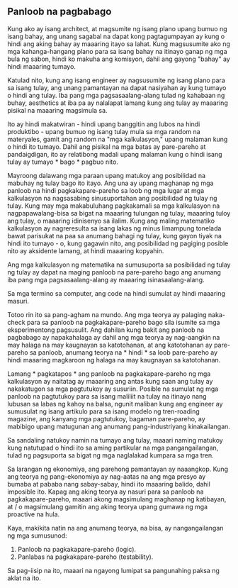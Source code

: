 ## Panloob na pagbabago

Kung ako ay isang architect, at magsumite ng isang plano upang bumuo ng isang bahay, ang unang sagabal na dapat kong pagtagumpayan ay kung o hindi ang aking bahay ay maaaring itayo sa lahat. Kung magsusumite ako ng mga kahanga-hangang plano para sa isang bahay na itinayo ganap ng mga bula ng sabon, hindi ko makuha ang komisyon, dahil ang gayong "bahay" ay hindi maaaring tumayo.

Katulad nito, kung ang isang engineer ay nagsusumite ng isang plano para sa isang tulay, ang unang pamantayan na dapat nasiyahan ay kung tumayo o hindi ang tulay. Iba pang mga pagsasaalang-alang tulad ng kahabaan ng buhay, aesthetics at iba pa ay nalalapat lamang kung ang tulay ay maaaring pisikal na maaaring magsimula sa.

Ito ay hindi makatwiran - hindi upang banggitin ang lubos na hindi produktibo - upang bumuo ng isang tulay mula sa mga random na materyales, gamit ang random na "mga kalkulasyon," upang malaman kung o hindi ito tumayo. Dahil ang pisikal na mga batas ay pare-pareho at pandaigdigan, ito ay relatibong madali upang malaman kung o hindi isang tulay ay tumayo * bago * pagbuo nito.

Mayroong dalawang mga paraan upang matukoy ang posibilidad na mabuhay ng tulay bago ito itayo. Ang una ay upang maghanap ng mga panloob na hindi pagkakapare-pareho sa loob ng mga lugar at mga kalkulasyon na nagsasabing sinusuportahan ang posibilidad ng tulay ng tulay. Kung may mga makabuluhang pagkakamali sa mga kalkulasyon na nagpapawalang-bisa sa bigat na maaaring tulungan ng tulay, maaaring tuloy ang tulay, o maaaring idinisenyo sa ilalim. Kung ang maling matematiko kalkulasyon ay nagreresulta sa isang lakas ng minus limampung tonelada bawat parisukat na paa sa anumang bahagi ng tulay, kung gayon tiyak na hindi ito tumayo - o, kung gagawin nito, ang posibilidad ng pagiging posible nito ay aksidente lamang, at hindi maaaring kopyahin.

Ang mga kalkulasyon ng matematika na sumusuporta sa posibilidad ng tulay ng tulay ay dapat na maging panloob na pare-pareho bago ang anumang iba pang mga pagsasaalang-alang ay maaaring isinasaalang-alang.

Sa mga termino sa computer, ang code na hindi sumulat ay hindi maaaring masuri.

Totoo rin ito sa pang-agham na mundo. Ang mga teorya ay palaging naka-check para sa panloob na pagkakapare-pareho bago sila isumite sa mga eksperimentong pagsusulit. Ang dahilan kung bakit ang panloob na pagbabago ay napakahalaga ay dahil ang mga teorya ay nag-aangkin na may halaga na may kaugnayan sa katotohanan, at ang katotohanan ay pare-pareho sa panloob, anumang teorya na * hindi * sa loob pare-pareho ay hindi maaaring magkaroon ng halaga na may kaugnayan sa katotohanan.

Lamang * pagkatapos * ang panloob na pagkakapare-pareho ng mga kalkulasyon ay naitatag ay maaaring ang antas kung saan ang tulay ay nakakatugon sa mga pagtutukoy ay susuriin. Posible na sumulat ng mga panloob na pagtutukoy para sa isang maliliit na tulay na itinayo nang lubusan sa labas ng kahoy na balsa, ngunit maliban kung ang engineer ay sumusulat ng isang artikulo para sa isang modelo ng tren-roading magazine, ang kanyang mga pagtutukoy, bagaman pare-pareho, ay mabibigo upang matugunan ang anumang pang-industriyang kinakailangan.

Sa sandaling natukoy namin na tumayo ang tulay, maaari naming matukoy kung natutupad o hindi ito sa aming partikular na mga pangangailangan, tulad ng pagsuporta sa bigat ng mga naglalakad kumpara sa mga tren.

Sa larangan ng ekonomiya, ang parehong pamantayan ay naaangkop. Kung ang teorya ng pang-ekonomiya ay nag-aatas na ang mga presyo ay bumaba at pababa nang sabay-sabay, hindi ito maaaring balido, dahil imposible ito. Kapag ang aking teorya ay nasuri para sa panloob na pagkakapare-pareho, maaari akong magsimulang maghanap ng katibayan, at / o magsimulang gamitin ang aking teorya upang gumawa ng mga proactive na hula.

Kaya, makikita natin na ang anumang teorya, na bisa, ay nangangailangan ng mga sumusunod:

1. Panloob na pagkakapare-pareho (logic).
2. Panlabas na pagkakapare-pareho (testability).

Sa pag-iisip na ito, maaari na ngayong lumipat sa pangunahing paksa ng aklat na ito.


